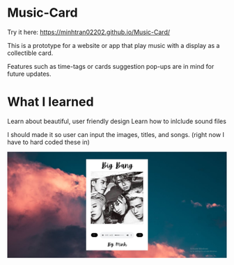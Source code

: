 # Music-Card

Try it here: https://minhtran02202.github.io/Music-Card/

This is a prototype for a website or app that play music with a display as a collectible card.

Features such as time-tags or cards suggestion pop-ups are in mind for future updates.

# What I learned

Learn about beautiful, user friendly design
Learn how to inlclude sound files

I should made it so user can input the images, titles, and songs. (right now I have to hard coded these in)

![image](https://github.com/minhtran02202/Music-Card/blob/main/img/bigbang.jpg)
